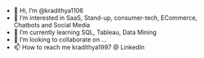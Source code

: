 - 👋 Hi, I’m @kradithya1106
- 👀 I’m interested in SaaS, Stand-up, consumer-tech, ECommerce, Chatbots and Social Media
- 🌱 I’m currently learning SQL, Tableau, Data Mining
- 💞️ I’m looking to collaborate on ...
- 📫 How to reach me kradithya1997 @ LinkedIn

<!---
kradithya1106/kradithya1106 is a ✨ special ✨ repository because its `README.md` (this file) appears on your GitHub profile.
You can click the Preview link to take a look at your changes.
--->
